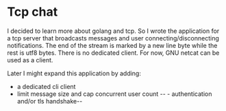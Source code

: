 #  Tcp chat
I decided to learn more about golang and tcp. So I wrote the application for a tcp server that broadcasts messages and user connecting/disconnecting notifications. The end of the stream is marked by a new line byte while the rest is utf8 bytes. There is no dedicated client. For now, GNU netcat can be used as a client.

Later I might expand this application by adding:
- a dedicated cli client
- limit message size and cap concurrent user count
-- - authentication and/or tls handshake--
